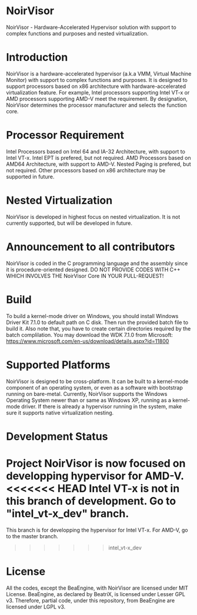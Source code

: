 # NoirVisor

NoirVisor - Hardware-Accelerated Hypervisor solution with support to complex functions and purposes and nested virtualization.

# Introduction
NoirVisor is a hardware-accelerated hypervisor (a.k.a VMM, Virtual Machine Monitor) with support to complex functions and purposes. It is designed to support processors based on x86 architecture with hardware-accelerated virtualization feature. For example, Intel processors supporting Intel VT-x or AMD processors supporting AMD-V meet the requirement. By designation, NoirVisor determines the processor manufacturer and selects the function core.

# Processor Requirement
Intel Processors based on Intel 64 and IA-32 Architecture, with support to Intel VT-x. Intel EPT is prefered, but not required.
AMD Processors based on AMD64 Architecture, with support to AMD-V. Nested Paging is prefered, but not required.
Other processors based on x86 architecture may be supported in future.

# Nested Virtualization
NoirVisor is developed in highest focus on nested virtualization. It is not currently supported, but will be developed in future.

# Announcement to all contributors
NoirVisor is coded in the C programming language and the assembly since it is procedure-oriented designed.
DO NOT PROVIDE CODES WITH C++ WHICH INVOLVES THE NoirVisor Core IN YOUR PULL-REQUEST!

# Build
To build a kernel-mode driver on Windows, you should install Windows Driver Kit 7.1.0 to default path on C disk. Then run the provided batch file to build it.
Also note that, you have to create certain directories required by the batch complilation.
You may download the WDK 7.1.0 from Microsoft: https://www.microsoft.com/en-us/download/details.aspx?id=11800

# Supported Platforms
NoirVisor is designed to be cross-platform. It can be built to a kernel-mode component of an operating system, or even as a software with bootstrap running on bare-metal.
Currently, NoirVisor supports the Windows Operating System newer than or same as Windows XP, running as a kernel-mode driver.
If there is already a hypervisor running in the system, make sure it supports native virtualization nesting.

# Development Status
Project NoirVisor is now focused on developping hypervisor for AMD-V.
<<<<<<< HEAD
Intel VT-x is not in this branch of development. Go to "intel_vt-x_dev" branch.
=======
This branch is for developping the hypervisor for Intel VT-x.
For AMD-V, go to the master branch.
>>>>>>> intel_vt-x_dev

# License
All the codes, except the BeaEngine, with NoirVisor are licensed under MIT License.
BeaEngine, as declared by BeatriX, is licensed under Lesser GPL v3. Therefore, partial code, under this repository, from BeaEngine are licensed under LGPL v3.